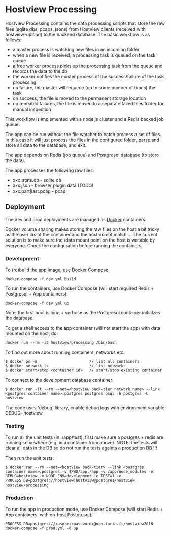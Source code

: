 # Hostview Processing

Hostview Processing contains the data processing scripts that store the raw files (sqlite dbs, pcaps, jsons) from Hostview clients (received with hostview-upload) to the backend database. The basic workflow is as follows:

* a master process is watching new files in an incoming folder
* when a new file is received, a processing task is queued on the task queue
* a free worker process picks up the processing task from the queue and records the data to the db
* the worker notifies the master process of the success/failure of the task processing
* on failure, the master will requeue (up to some number of times) the task
* on success, the file is moved to the permanent storage location
* on repeated failures, the file is moved to a separate failed files folder for manual inspection

This workflow is implemented with a node.js cluster and a Redis backed job queue.

The app can be run without the file watcher to batch process a set of files. In this case it will just process the files in the configured folder, parse and store all data to the database, and exit.

The app depends on Redis (job queue) and Postgresql database (to store the data).

The app processes the following raw files:

* xxx_stats.db              - sqlite db
* xxx.json                  - browser plugin data (TODO)
* xxx.part|last.pcap        - pcap


## Deployment

The dev and prod deployments are managed as [Docker](https://www.docker.com/) containers.

Docker volume sharing makes storing the raw files on the host a bit tricky as the user ids of the container and the host do not match ... The current solution is to make sure the /data mount point on the host is writable by everyone. Check the configuration before running the containers.


### Development

To (re)build the app image, use Docker Compose:

    docker-compose -f dev.yml build

To run the containers, use Docker Compose (will start required Redis + Postgresql + App containers):

    docker-compose -f dev.yml up
 
Note, the first boot is long + verbose as the Postgresql container initialzes the database.

To get a shell access to the app container (will not start the app) with data mounted on the host, do:

    docker run --rm -it hostview/processing /bin/bash

To find out more about running containers, networks etc:

    $ docker ps -a                       // list all containers
    $ docker network ls                  // list networks
    $ docker start/stop <container id>   // start/stop existing container

To connect to the development database container:

    $ docker run -it --rm --net=<hostview back-tier network name> --link <postgres container name>:postgres postgres psql -h postgres -U hostview

The code uses 'debug' library, enable debug logs with environment variable DEBUG=hostview.


### Testing

To run all the unit tests (in ./app/test), first make sure a postgres + redis are running somewhere (e.g. in a container from above). NOTE: the tests will clear all data in the DB so do not run the tests againts a production DB !!!

Then run the unit tests:

    $ docker run --rm --net=<hostview back-tier> --link <postgres container name>:postgres -v $PWD/app:/app -v /app/node_modules -e DEBUG=hostview -e NODE_ENV=development -e TEST=1 -e PROCESS_DB=postgres://hostview:h0stvi3w@postgres/hostview hostview/processing


### Production

To run the app in production mode, use Docker Compose (will start Redis + App containers, with on-host Postgresql):

    PROCESS_DB=postgres://<user>:<password>@ucn.inria.fr/hostview2016 docker-compose -f prod.yml -d up

